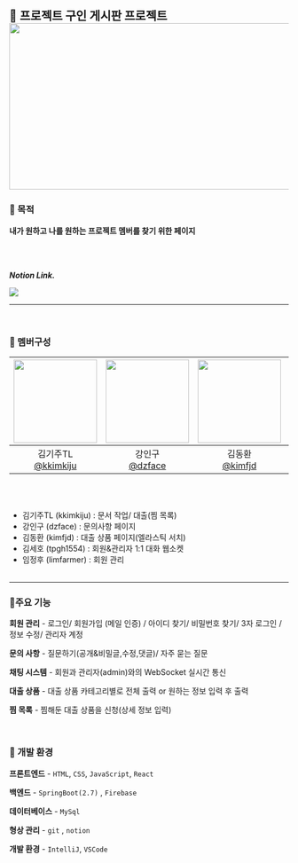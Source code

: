 💬 프로젝트 구인 게시판 프로젝트
<br>
<img src ="https://ifh.cc/g/2lwYD9.jpg"  width="600" height="300"/>
---

### 🎯 목적
__내가 원하고 나를 원하는 프로젝트 멤버를 찾기 위한 페이지__



<br><br>

___Notion Link.___

  <a href="https://www.notion.so/3-Lend-7adfdbe9727b457bac634371a99238fb">
    <img src="https://img.shields.io/badge/TeamProject-A374DB?style=for-the-badge&logo=notion&logoColor=#ECD53F">
  </a>

  ---
<br>

### 👥 멤버구성
|<img src="https://avatars.githubusercontent.com/u/161571071?v=4" width="150" height="150"/>|<img src="https://avatars.githubusercontent.com/u/74034344?v=4" width="150" height="150"/>|<img src="https://avatars.githubusercontent.com/u/161570977?v=4" width="150" height="150"/>|<img src="https://avatars.githubusercontent.com/u/49334905?v=4" width="150" height="150"/>|<img src="https://avatars.githubusercontent.com/u/129802296?v=4" width="150" height="150"/>|
|:-:|:-:|:-:|:-:|:-:|
|김기주TL<br/>[@kkimkiju](https://github.com/kkimkiju)|강인구<br/>[@dzface](https://github.com/dzface)|김동환<br/>[@kimfjd](https://github.com/kimfjd)|김세호<br/>[@tpgh1554](https://github.com/tpgh1554)|임정후<br/>[@limfarmer](https://github.com/limfarmer)|


<br><br>
  - 김기주TL (kkimkiju) : 문서 작업/ 대출(찜 목록)
  - 강인구 (dzface) : 문의사항 페이지
  - 김동환 (kimfjd) : 대출 상품 페이지(엘라스틱 서치)
  - 김세호 (tpgh1554) :  회원&관리자 1:1 대화 웹소켓
  - 임정후 (limfarmer) : 회원 관리
<br><br>
---

### 📌주요 기능
__회원 관리__ - 로그인/ 회원가입 (메일 인증) / 아이디 찾기/ 비밀번호 찾기/ 3자 로그인 / 정보 수정/ 관리자 계정

__문의 사항__ - 질문하기(공개&비밀글,수정,댓글)/ 자주 묻는 질문 

__채팅 시스템__ - 회원과 관리자(admin)와의 WebSocket 실시간 통신

__대출 상품__ - 대출 상품 카테고리별로 전체 출력 or 원하는 정보 입력 후 출력 

__찜 목록__ - 찜해둔 대출 상품을 신청(상세 정보 입력)

<br>

### 🔧 개발 환경
__프론트엔드__ - `HTML`, `CSS`, `JavaScript`, `React`

__백엔드__ - `SpringBoot(2.7)` , `Firebase`

__데이터베이스__ - `MySql`

__형상 관리__ - `git` , `notion`

__개발 환경__ - `IntelliJ`, `VSCode`


